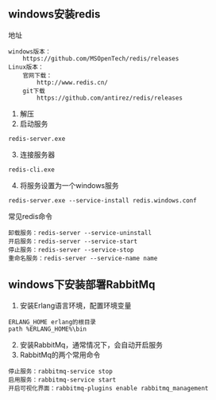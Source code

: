 ## windows安装redis
地址
```
windows版本：
    https://github.com/MSOpenTech/redis/releases
Linux版本：
    官网下载：
        http://www.redis.cn/
    git下载
        https://github.com/antirez/redis/releases
```

1. 解压
2. 启动服务
```
redis-server.exe
```
3. 连接服务器
```
redis-cli.exe
```
4. 将服务设置为一个windows服务
```
redis-server.exe --service-install redis.windows.conf
```

常见redis命令
```
卸载服务：redis-server --service-uninstall
开启服务：redis-server --service-start
停止服务：redis-server --service-stop
重命名服务：redis-server --service-name name
```

## windows下安装部署RabbitMq
1. 安装Erlang语言环境，配置环境变量
```
ERLANG_HOME erlang的根目录
path %ERLANG_HOME%\bin
```
2. 安装RabbitMq，通常情况下，会自动开启服务
3. RabbitMq的两个常用命令
```
停止服务：rabbitmq-service stop
启用服务：rabbitmq-service start
开启可视化界面：rabbitmq-plugins enable rabbitmq_management
```

